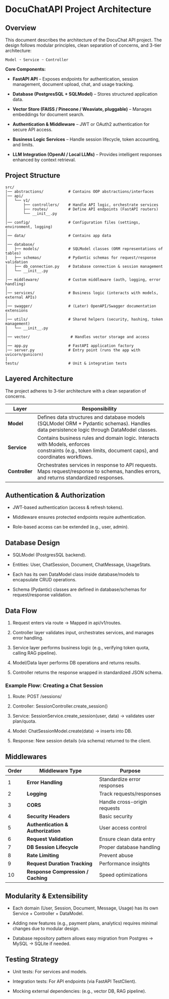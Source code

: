 # DocuChatAPI Project Architecture

## Overview

This document describes the architecture of the DocuChat API project.
The design follows modular principles, clean separation of concerns, and 3-tier 
architecture:

`Model ➝ Service ➝ Controller`

**Core Components:**

- **FastAPI API** – Exposes endpoints for authentication, session management, 
document upload, chat, and usage tracking.  

- **Database (PostgresSQL + SQLModel)** – Stores structured application data.

- **Vector Store (FAISS / Pinecone / Weaviate, pluggable)** – Manages embeddings for 
document search.  

- **Authentication & Middleware** – JWT or OAuth2 authentication for secure API access.

- **Business Logic Services** – Handle session lifecycle, token accounting, and limits. 

- **LLM Integration (OpenAI / Local LLMs)** – Provides intelligent responses enhanced 
by context retrieval.

## Project Structure

```commandline
src/
|── abstractions/           # Contains OOP abstractions/interfaces
│── api/
│   └── v1/
│       ├── controllers/    # Handle API logic, orchestrate services
│       ├── routes/         # Define API endpoints (FastAPI routers)
│       └── __init__.py
│
│── config/                 # Configuration files (settings, environment, logging)
│
│── data/                   # Contains app data
│
│── database/
│   ├── models/             # SQLModel classes (ORM representations of tables)
│   ├── schemas/            # Pydantic schemas for request/response validation
│   ├── db_connection.py    # Database connection & session management
│   └── __init__.py
│
│── middleware/             # Custom middleware (auth, logging, error handling)
│
│── services/               # Business logic (interacts with models, external APIs)
│
│── swagger/                # (Later) OpenAPI/Swagger documentation extensions
│
│── utils/                  # Shared helpers (security, hashing, token management)
│   └── __init__.py
│
│── vector/                  # Handles vector storage and access
│
│── app.py                  # FastAPI application factory
│── server.py               # Entry point (runs the app with uvicorn/gunicorn)
│
tests/                      # Unit & integration tests
```

## Layered Architecture

The project adheres to 3-tier architecture with a clean separation of concerns.

| Layer          | Responsibility                                                                                                                                              |
|----------------|-------------------------------------------------------------------------------------------------------------------------------------------------------------|
| **Model**      | Defines data structures and database models (SQLModel ORM + Pydantic schemas). Handles data persistence logic through DataModel classes.                    |
| **Service**    | Contains business rules and domain logic. Interacts with Models, enforces <br/> constraints (e.g., token limits, document caps), and coordinates workflows. |
| **Controller** | Orchestrates services in response to API requests. Maps request/response to schemas, handles errors, and returns standardized responses.                    |

## Authentication & Authorization

- JWT-based authentication (access & refresh tokens).

- Middleware ensures protected endpoints require authentication.

- Role-based access can be extended (e.g., user, admin).

## Database Design

- SQLModel (PostgresSQL backend).

- Entities: User, ChatSession, Document, ChatMessage, UsageStats.

- Each has its own DataModel class inside database/models to encapsulate CRUD operations.

- Schema (Pydantic) classes are defined in database/schemas for request/response validation.

## Data Flow

1. Request enters via route → Mapped in api/v1/routes.

2. Controller layer validates input, orchestrates services, and manages error handling.

3. Service layer performs business logic (e.g., verifying token quota, calling RAG pipeline).

4. Model/Data layer performs DB operations and returns results.

5. Controller returns the response wrapped in standardized JSON schema.

### Example Flow: Creating a Chat Session

1. Route: POST /sessions/

2. Controller: SessionController.create_session()

3. Service: SessionService.create_session(user, data) → validates user plan/quota.

4. Model: ChatSessionModel.create(data) → inserts into DB.

5. Response: New session details (via schema) returned to the client.

## Middlewares

| Order | Middleware Type                    | Purpose                      |
|-------|------------------------------------|------------------------------|
| 1     | **Error Handling**                 | Standardize error responses  |
| 2     | **Logging**                        | Track requests/responses     |
| 3     | **CORS**                           | Handle cross-origin requests |
| 4     | **Security Headers**               | Basic security               |
| 5     | **Authentication & Authorization** | User access control          |
| 6     | **Request Validation**             | Ensure clean data entry      |
| 7     | **DB Session Lifecycle**           | Proper database handling     |
| 8     | **Rate Limiting**                  | Prevent abuse                |
| 9     | **Request Duration Tracking**      | Performance insights         |
| 10    | **Response Compression / Caching** | Speed optimizations          |

## Modularity & Extensibility

- Each domain (User, Session, Document, Message, Usage) has its own Service + Controller + DataModel.

- Adding new features (e.g., payment plans, analytics) requires minimal changes due to modular design.

- Database repository pattern allows easy migration from Postgres → MySQL → SQLite if needed.

## Testing Strategy

- Unit tests: For services and models.

- Integration tests: For API endpoints (via FastAPI TestClient).

- Mocking external dependencies: (e.g., vector DB, RAG pipeline).


